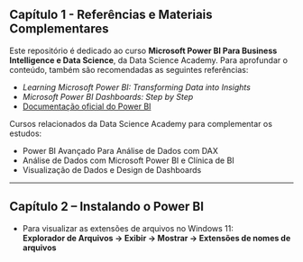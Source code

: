 ## Capítulo 1 - Referências e Materiais Complementares

Este repositório é dedicado ao curso **Microsoft Power BI Para Business Intelligence e Data Science**, da Data Science Academy. Para aprofundar o conteúdo, também são recomendadas as seguintes referências:

- *Learning Microsoft Power BI: Transforming Data into Insights*  
- *Microsoft Power BI Dashboards: Step by Step*  
- [Documentação oficial do Power BI](https://learn.microsoft.com/pt-br/power-bi)

Cursos relacionados da Data Science Academy para complementar os estudos:

- Power BI Avançado Para Análise de Dados com DAX  
- Análise de Dados com Microsoft Power BI e Clínica de BI  
- Visualização de Dados e Design de Dashboards

---

## Capítulo 2 – Instalando o Power BI

- Para visualizar as extensões de arquivos no Windows 11:  
**Explorador de Arquivos → Exibir → Mostrar → Extensões de nomes de arquivos**
